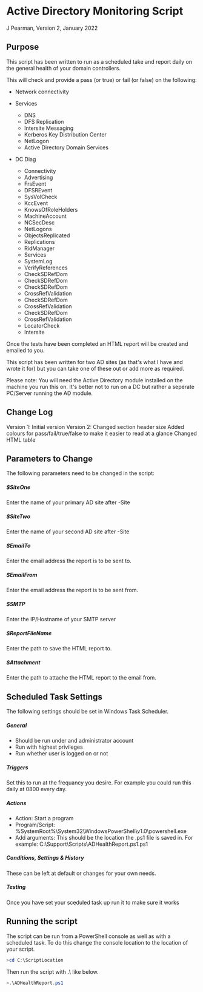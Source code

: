 # Active Directory Monitoring Script
J Pearman, Version 2, January 2022

## Purpose
This script has been written to run as a scheduled take and report daily on the general health of your domain controllers.

This will check and provide a pass (or true) or fail (or false) on the following:

- Network connectivity
- Services
	* DNS
	* DFS Replication
	* Intersite Messaging
	* Kerberos Key Distribution Center
	* NetLogon
	* Active Directory Domain Services

- DC Diag
	* Connectivity
	* Advertising
	* FrsEvent
	* DFSREvent
	* SysVolCheck
	* KccEvent
	* KnowsOfRoleHolders
	* MachineAccount
	* NCSecDesc
	* NetLogons
	* ObjectsReplicated
	* Replications
	* RidManager
	* Services
	* SystemLog
	* VerifyReferences
	* CheckSDRefDom
	* CheckSDRefDom
	* CheckSDRefDom
	* CrossRefValidation
	* CheckSDRefDom
	* CrossRefValidation
	* CheckSDRefDom
	* CrossRefValidation
	* LocatorCheck
	* Intersite

Once the tests have been completed an HTML report will be created and emailed to you.

This script has been written for two AD sites (as that's what I have and wrote it for) but you can take one of these out or add more as required.

Please note: You will need the Active Directory module installed on the machine you run this on. It's better not to run on a DC but rather a seperate PC/Server running the AD module.

## Change Log
Version 1: Initial version
Version 2: Changed section header size 
           Added colours for pass/fail/true/false to make it easier to read at a glance
           Changed HTML table

##  Parameters to Change
The following parameters need to be changed in the script:

##### $SiteOne
Enter the name of your primary AD site after -Site
##### $SiteTwo
Enter the name of your second AD site after -Site
##### $EmailTo
Enter the email address the report is to be sent to.
##### $EmailFrom
Enter the email address the report is to be sent from.
##### $SMTP
Enter the IP/Hostname of your SMTP server
##### $ReportFileName
Enter the path to save the HTML report to.
##### $Attachment
Enter the path to attache the HTML report to the email from.

## Scheduled Task Settings
The following settings should be set in Windows Task Scheduler.
##### General
- Should be run under and administrator account
- Run with highest privileges
- Run whether user is logged on or not

##### Triggers
Set this to run at the frequancy you desire. For example you could run this daily at 0800 every day.
##### Actions
- Action: Start a program
- Program/Script: %SystemRoot%\System32\WindowsPowerShell\v1.0\powershell.exe
- Add arguments: This should be the location the .ps1 file is saved in. For example: C:\Support\Scripts\ADHealthReport.ps1.ps1

##### Conditions, Settings & History
These can be left at default or changes for your own needs.

##### Testing
Once you have set your sceduled task up run it to make sure it works

## Running the script
The script can be run from a PowerShell console as well as with a scheduled task. To do this change the console location to the location of your script.
```powershell
>cd C:\ScriptLocation
```
Then run the script with .\ like below.
```powershell
>.\ADHealthReport.ps1
```
